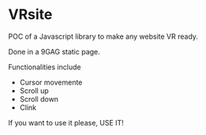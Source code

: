 # VRsite
POC of a Javascript library to make any website VR ready. 

Done in a 9GAG static page. 

Functionalities include
  - Cursor movemente
  - Scroll up
  - Scroll down
  - Clink
  
  If you want to use it please, USE IT! 
